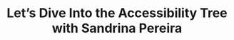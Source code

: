 ---
title: "Let’s Dive Into the Accessibility Tree with Sandrina Pereira"
thumbnailTitle: Let’s Dive Into the Accessibility Tree
hosts:
  - Ben Myers
  - Sandrina Pereira
---